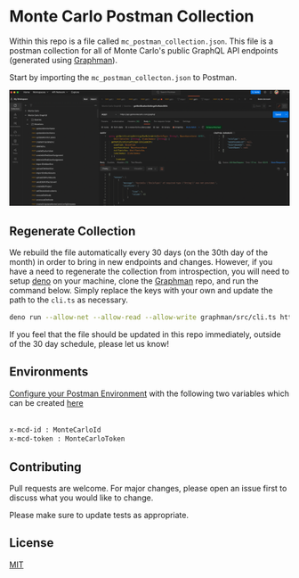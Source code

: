 # Monte Carlo Postman Collection

Within this repo is a file called ```mc_postman_collection.json```.  This file is a postman collection for all of Monte Carlo's public GraphQL API endpoints (generated using [Graphman](https://github.com/Escape-Technologies/graphman)).

Start by importing the ```mc_postman_collecton.json``` to Postman.

![Screenshot of collection](https://github.com/monte-carlo-data/mc-postman/blob/main/images/postman.png "Postman")

## Regenerate Collection

We rebuild the file automatically every 30 days (on the 30th day of the month) in order to bring in new endpoints and changes.  However, if you have a need to regenerate the collection from introspection, you will need to setup [deno](https://deno.land/manual@v1.32.3/getting_started/installation) on your machine, clone the [Graphman](https://github.com/Escape-Technologies/graphman) repo, and run the command below.  Simply replace the keys with your own and update the path to the ```cli.ts``` as necessary.

```bash
deno run --allow-net --allow-read --allow-write graphman/src/cli.ts https://api.getmontecarlo.com/graphql --H="x-mcd-id:REPLACE_WITH_ID" -H="x-mcd-token:REPLACE_WITH_TOKEN" --out=mc_postman_collection.json
```

If you feel that the file should be updated in this repo immediately, outside of the 30 day schedule, please let us know!

## Environments 

[Configure your Postman Environment](https://learning.postman.com/docs/sending-requests/variables/) with the following two variables which can be created [here](https://getmontecarlo.com/settings/api)

```bash

x-mcd-id : MonteCarloId
x-mcd-token : MonteCarloToken
```

## Contributing

Pull requests are welcome. For major changes, please open an issue first
to discuss what you would like to change.

Please make sure to update tests as appropriate.

## License

[MIT](https://choosealicense.com/licenses/mit/)
